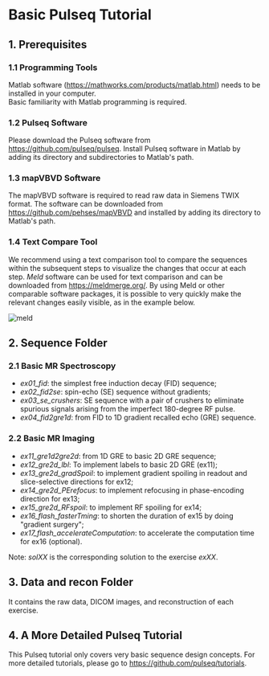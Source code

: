 # Basic Pulseq Tutorial
## 1. Prerequisites
### 1.1 Programming Tools
Matlab software (https://mathworks.com/products/matlab.html) needs to be installed in your computer.   
Basic familiarity with Matlab programming is required.   
### 1.2 Pulseq Software
Please download the Pulseq software from https://github.com/pulseq/pulseq. Install Pulseq software in Matlab by adding its directory and subdirectories to Matlab's path.   
### 1.3 mapVBVD Software
The mapVBVD software is required to read raw data in Siemens TWIX format. The software can be downloaded from https://github.com/pehses/mapVBVD and installed by adding its directory to Matlab's path.
### 1.4 Text Compare Tool
We recommend using a text comparison tool to compare the sequences within the subsequent steps to visualize the changes that occur at each
step. *Meld* software can be used for text comparison and can be downloaded from <https://meldmerge.org/>. By using Meld or other comparable software packages, it is possible to very quickly make the relevant changes easily visible, as in the example below.

![meld](https://github.com/pulseq/ISMRM-Virtual-Meeting--November-15-17-2023/assets/26165904/306150db-68d7-4a8b-8eb3-13b8fccfc3a2)


## 2. Sequence Folder
### 2.1 Basic MR Spectroscopy
* *ex01_fid*: the simplest free induction decay (FID) sequence;   
* *ex02_fid2se*: spin-echo (SE) sequence without gradients;   
* *ex03_se_crushers*: SE sequence with a pair of crushers to eliminate spurious signals arising from the imperfect 180-degree RF pulse.
* *ex04_fid2gre1d*: from FID to 1D gradient recalled echo (GRE) sequence.   
### 2.2 Basic MR Imaging
* *ex11_gre1d2gre2d*: from 1D GRE to basic 2D GRE sequence;   
* *ex12_gre2d_lbl*: To implement labels to basic 2D GRE (ex11);   
* *ex13_gre2d_gradSpoil*: to implement gradient spoiling in readout and slice-selective directions for ex12;
* *ex14_gre2d_PErefocus*: to implement refocusing in phase-encoding direction for ex13;
* *ex15_gre2d_RFspoil*: to implement RF spoiling for ex14;
* *ex16_flash_fasterTming*: to shorten the duration of ex15 by doing "gradient surgery";
* *ex17_flash_accelerateComputation*: to accelerate the computation time for ex16 (optional). 

Note: *solXX* is the corresponding solution to the exercise *exXX*.   
## 3. Data and recon Folder
It contains the raw data, DICOM images, and reconstruction of each exercise.     

## 4. A More Detailed Pulseq Tutorial
This Pulseq tutorial only covers very basic sequence design concepts. For more detailed tutorials, please go to https://github.com/pulseq/tutorials.    
